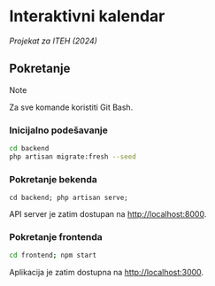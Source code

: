 # Interaktivni kalendar
_Projekat za ITEH (2024)_

## Pokretanje
> [!NOTE]
> Za sve komande koristiti Git Bash.

### Inicijalno podešavanje
```bash
cd backend
php artisan migrate:fresh --seed
```
### Pokretanje bekenda
```bash‚
cd backend; php artisan serve;
```
API server je zatim dostupan na  [http://localhost:8000](http://localhost:8000).
### Pokretanje frontenda
```bash
cd frontend; npm start
```
Aplikacija je zatim dostupna na  [http://localhost:3000](http://localhost:3000).
